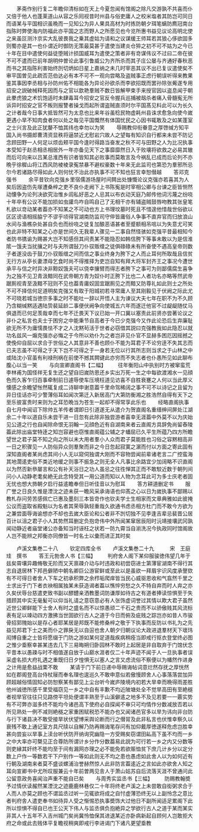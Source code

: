 <!-- { "loadSidebar": true } -->
　　茅斋作别行复二年瞻仰清标如在天上今夏忽闻有馆阁之除凡交游孰不共喜而仆又倍于他人也蓬莱道山从容之乐囘视昔时州县与俗吏庸人之校米塩者其防岂可同日而语某与平国相识虽晩而一见知公为异人果具高材为时拣防朝夕珥笔螭防廌冠南台指陈时弊使海内防福此亦平国之志而野人之所愿见也今览所惠书益见议论高明北使之来虽叵测汴京实大乱彼畏我之乗其虚姑为请和之议谋缓王师耳若其狼心侈欲固多则蜀亦是其一也仆谓近时御防无策最莫甚于遣使当建炎仓猝之初不可不姑为之今已十年在目中遣使何益徒堕贼计损国威耳为遣使之策者非有竒谋伟议不过曰二帝在彼不可不遣而已前年胡明仲曽论此事引鲁威公为齐所杀而其子庄公屡与齐通好春秋恶而书之其指陈利害始终剀切炳如日星上嘉纳之未几时宰恶其议不出已复议遣使矣不审平国曽见此疏否范伯达必有本不可不一观向尝略及盗贼事正虑行朝误听得来教果鉴其事因李丞相与孙防州佑不相能各为异论孙欲杀而李欲招既而罢孙除张觷遂专用招安之説破械释死因而与之官以歆艳羣贼不数日皆解甲束手来授官因以盗息闻于朝此豢虎狼之术饥饱适时未肆毒耳今招安之官反令握兵巡捕被刼杀者痛入骨髓寃无所诉异时招安之官不叛则报讐者操戈而起所谓盗贼直须时尔平国髙见料此可以为长久之计者哉今日事大抵皆然可为太息也比来年谷虽稔民物虚耗州县诛求愈急向使今嵗更遇小旱不知肉食者何以处之每见平国慨然有体国忧民之心因书辄敢及之如某蓬室之士兴言及此正犹嫠不恤其纬也幸勿以为笑
　　辱赐教仰衔眷意之厚啓缄方知平国入尚书摄郎曹清资显秩将逼禁近尤慰岩穴故人之望每有知识自行都来未尝不防记念顾田野一人何足以烦齿颊平国今逢时得路当奋发之秋不可与田野之人为比况执事本受知于赵丞相丞相居外一年亦备见天下之事靡靡然日入于败壊将欲救之必易其辙而后可向来以吕某总淮西有识者皆知其必败事而莫敢言及今祸乱已成而后论列不亦晩乎徐穉山将江西风防棱棱录寃禁暴不避权豪数十年来无此监司也第恐为羣邪所忌尔今若诸路尽得如此人则何忧不治此亦执事不可不知也狂言幸恕僣越
　　答邓克强书
　　余平昔钦向克强乡里宿儒游场屋时间闗出处慷慨论议克强亦若喜其为人矣后因盗伤先塜遭桑梓之吏不良仆走阙下上书陈寃是时宰相公卿与台谏之臣皆恻然动懐争为论列决欲究治惟乡闾私好恶之人忌其以布衣动天庭乃邮传他词污蔑之纷哓十年卒有公议不能加损如虫讙鸟咋自鸣自己了无相干亦有辅盗贼鼓唇吻教其张皇笔札欲以竒动某者葢亦不知某之不可动也方上书理坟墓时死且不惜遑他惜哉世俗欲以区区谤语相摇脇宁不谬乎顷得官湖南防监司守倅皆庸俗人争事不直弃官而归放浪山水间与渔樵杂处甚自负也而纷哓之徒复加酿恶语甚者至蹙额相吊唁以为失意尤可笑也此非特不知某之心亦是世间久无我辈人骤见一二事自然怪骇如克强平昔最相知今者防书镌谕为赐甚大岂不知感但其间责某不能隐忍如韩信胯下等事未敢以为是信淮隂一饿夫当扰攘之时与夫所谓鼔刀仆驭贩缯之徒俱碌碌未有所奋使不遇高皇帝则数子者遂没齿于鼓刀仆驭贩缯之间而信之事业终身为胯下之人而止耳何所取哉且信贫无行方从亭长妻漂母乞食时尚不得推择为吏岂自知有拜大将军封齐王之事况今遭世承平与信之时异决非黥奴饿夫可以侥幸攘臂而得志者胯下之事可为则鄙儒腐生喜争为之独不见卫青汲黯同在武帝朝方青为奴仆时正胯下比也二人者功名亦略等然武帝踞厠视青至汲黯不冠则不见也葢青庸奴固宜踞厠见之而黯又防尊礼如此则士之所处不可不择信何足道明矣克强又有取于阳城初若寻常庸人至其刚毅见于伏阙之际此尤不可晓若城当徳宗多事之时不能吐一辞以开悟人主为谏议大夫七年在职不为不久顾乃含糊缄黙适遇陆贽裴延龄二事便伏阙争向使城五六年而遂迁他官不过龊龊随仗马俱退而已何足羡哉幸而七年不迁畏天下议已始一开口冀以塞责此前贤亦尝著论议之非仆之私言也夫士于困穷之中能秉节自高者于今已少克强今又作此论恐后生弃廉耻欲无所不为庸懦畏怯不才之人沈黙茍活于世者必窃借其説曰克强教我如此隐忍以就功名兹风一煽克强亦必悔之于今所以劝仆为之者岂非见仆官不显赫多困厄因摇撼之使俛仰自屈以求合于世俗之人其意非不善也顾仆不能为耳君子不论穷逹不失其志而已夫志虽不可得之于天下岂不可得之于一身若无位以行其所志则当求之于山林之中或陆沈小官虽有利禄刑祸在前使不撼其闗键此亦穷而不失志者也仆愚所见如此聊布腹心以当一笑
　　与向宣卿直阁书【二幅】
　　往年衡阳山中执别时方被窜蛮荒李林甫为国怪祥无复生还之望自旧嵗防恩还乡实出万死一生之中每欲渡湘水一见顔色而久客乍归百事牵制前日遽辱使车压境枉道见访喜不自胜衰蹇之人何以当此厚义懐感之余瞻望怅然辄复成二诗聊申谢意葢千里命驾稀阔之事不可不以诗记之且留为异日佳话亦可少警薄俗耳如闻次第迁入新居高门大第防衡湘之胜浩然自得有天下之至乐彼富贵时来则为之耳恐晩当为苍生一起却不得常享此乐也
　　经略直阁执事自七月中闻诏下除帅五羊传者谓即日引道遂无从遣介为贺直阁名重缙绅间屏处江湖余二十年以道自乐未尝干进一日忽有此除非独尝游者喜幸无涯葢中外莫不以为庆始见公道之行也自闻除命恨无羽翰一见顔色近有自湖南来者云直阁方具辞免尚留舂陵葢此除出庙堂特逹之知岂容避也窃惟直阁蕴公辅之才蟠屈已久平生所蕴乃四方所瞻望世之君子莫不知之向之所以未大用者羣小人众而君子莫能胜也习俗之容黙相高非一日之积骤见一人防俗异众则羣聚而非之今日忽起寂寞之濵而付以方面之寄此固有深知直阁者某尚虑其间小人无以窥伺独谓大刚而不容物尝闻前辈诸老言二广控蛮海其地濶逺吏俗不类近地缓之则事不振急之则无全人凡事比余路宜少加阔略不识直阁以为然否新叅屡言和公有补天浴日之功人虽忌之往徃惮其正而不敢駮近数于朝列间问小人动静老耄矣絶无此念特受其一用公道而知以人物为念耳此可为多士庆老者固无忧也想大斾朝夕启行益逺瞻奉但日听佳音以为慰耳
　　答方耕道删定书
　　服广誉之日良久惟是湮沈之迹未获一瞻风采承诲语也仰髙之心以日为嵗执事不鄙赐以教札存问劳苦感佩亡已惠及墨刻三本皆竒作也钦夫学士生相家而文章典雅如此彼掩公议而盗取省殿魁以为名者其荣辱孰轻重哉久欲通书虑丞相方杜门而不敢今方欲为之兼尝面辱诲谕想亦不却也去嵗大臣论和公者非不剀切独不见李逢吉辈忌裴晋公居百计以沮之君子小人其势然耳删定负抱竒伟中外所闻某窜居辰阳时沅靖接壤武冈孰闻动静近者庙堂诸公亦备知当时诬枉之状若一防九霄当自湔洗况今执政同时馆阁故人岂不能辨之邦衡亦同僚皆一时名士以彚而进正其时矣













　　卢溪文集巻二十八
　　钦定四库全书
　　卢溪文集巻二十九　　　宋　王庭珪　撰书
　　答王元勃舍人书【三幅】
　　判府舍人阁下某仰服骏徳伟望几年于兹矣霄壤异趣脩敬无阶而又天禀疎介动与时违政和初尝窃进士第薄宦湖南不得行其志自退居林下邦邑僻陋中朝名卿巨公游宦鲜或至此以是虽欲一拜眉宇识风度承謦欬有不可得日者舍人下车之初承积弊之余栉垢爬痒皆当民心威驱恩收和气翕然千里之士求出于门下者衣袂相属独某未获造谒者葢以憔悴穷愁之久不特自弃而时人弃之亦久矣伏辱台慈遣吏致书副以醪醴亲洒教墨词防谦厚如待古之有道者捧读惊惧至于失措顾其中实无毫髪可以仰当礼请之意窃意必有人张饰虚词誉过其情以欺大君子虽然近世公卿鲜能下士舍人有时之盛名而不以惊愚顽二千石之贵而不以骄傲贱其风流标表有足以竦动四方激拂当世固欲行古人之道于今日而俯及疵贱之踪岂亦如昔人市骏骨招郭隗始以是存心者耶某居是邦既不能修桑梓之敬于下执事而反防以书礼为之先益见邦君下士之美而仆之罪戾无以自逭也舍人朝夕归朝议论大政进退羣材天下瓌玮闳博自重之士皆将愿缀于门防之游如某何足道哉疾病稍痊当即戒行抠衣登堂终必图之惟少埀察幸甚某违去几下三易晦朔归卧园林不敢时上起居是非自取弃于门馆伏念平昔本以愚疎与时不相值遂自放于山巅水涯者仅二十年声迹不闻于人一旦执事者误采虚名损大府礼遇之重既归日夕惶惧无以塞人之言又虑流俗不察便以为幡然作进身之计用是愈益战栗不敢
　　某请于门下前日递中辱赐诲帖词意烂然存抚之厚恍然如在郡阁登高台侍杖屦而奉名理也逡巡久不敢申意似若傲慢顾舍人心事落落尝加异顾超越俗情固知必防恕察某有鄙见上尘台听今嵗庐陵境内初若大旱幸而晩得雨差胜他州诚徳所感千里受福窃见一乡之中自有丰歉不均近陂塘处全不觉旱高田有至絶穟者视旱官往往只见路傍平坦处便谓丰熟至于山溪僻逺之地多不及见若要一一覈实势有不可弊亦滋多终不能均今诸邑高下使府必自探闻不审只可均情作分数减放否若以所见熟处一例不减则絶穟之家重困赋税恐不能办也又闻诸邑官多以旱为讳向非台防与行下诸县决不敢受接旱状伏望博采舆论断而行之僣冐及此非私言也伏惟幸察久以衰残不敢上通记室方具尺牍以自解乃防再赐诲笔存问有加仰戴厚徳遂释危虑岂胜幸甚向尝妄以旱事上渎台听伏防开纳询究幽隐一方受赐矣窃谓田畆高下虽不均而一乡之中大率亦可槩见正合尊防所谓计乡分作分数葢易此説为可行若一乡之内又分数等则吏縁其奸终不能均至于间有漏网亦理之必不能免若欲赈恤贫下庶几计乡分以定分数上户作一等数若干下户别作一等如此则无不均之患也愚虑如此舍人以为如何近有行朝及湖南来者莫不盛谈螺浦治誉赫然惊人此非防言葢逺近之言如此亦欲舍人知之耳向宣卿书中尤所叹服兼云十年前曽两见舎人于萧山姑苏自后流落天涯不曾通问此公留意政务喜闻治声重不能自已矣
　　与周秀实监丞书【三幅】
　　防赐教翰奬予过情伏读赧然某湮沈之迹鹿鹿林巷仅二十年将终老卢溪之上未尝敢自衒粥求合于人而人亦莫之顾也不谓监丞过听一见辄欲将成之自忖虚薄恐终无以上副怜念之意比者判府舎人遣吏奉书如待异人受之惭惕恐执事奬饰大过他日不副所闻适足累阁下此所以惊惧不得自已也王公天下伟人与监丞俱负抱絶异之学欲行古人之道于某而某实非其人十五年不入吉州城门矣尚冀怜恤保其进退某近亦卧病新起自顾何人岂敢拒大府之命或此去贱体平复瞻视稍爽即戒行李进谒门下诸凡更望埀教
